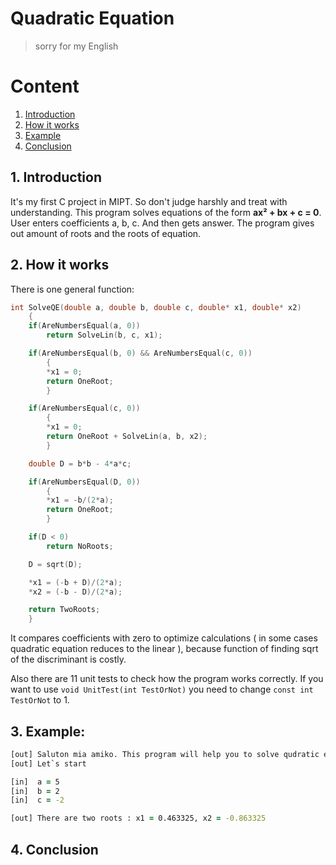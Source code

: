 # Quadratic Equation
> sorry for my English

# Content
1. [Introduction](#intro)
2. [How it works](#how)
3. [Example](#ex)
4. [Conclusion](#conc)

<a name="intro"></a>
## 1. Introduction

It's my first C project in MIPT. So don't judge harshly and treat with understanding.
This program solves equations of the form **ax² + bx + c = 0**.
User enters coefficients a, b, c. And then gets answer.
The program gives out amount of roots and the roots of equation. 

<a name="how"></a>
## 2. How it works
There is one general function:
```C
int SolveQE(double a, double b, double c, double* x1, double* x2)
	{
	if(AreNumbersEqual(a, 0))
		return SolveLin(b, c, x1);

	if(AreNumbersEqual(b, 0) && AreNumbersEqual(c, 0))
		{
		*x1 = 0;
		return OneRoot;
		}

	if(AreNumbersEqual(c, 0))
		{
		*x1 = 0;
		return OneRoot + SolveLin(a, b, x2);
		}

	double D = b*b - 4*a*c;		

	if(AreNumbersEqual(D, 0))
		{
		*x1 = -b/(2*a);
		return OneRoot;
		}

	if(D < 0)
		return NoRoots;

	D = sqrt(D);

	*x1 = (-b + D)/(2*a);
	*x2 = (-b - D)/(2*a);

	return TwoRoots;
	}
```
It compares coefficients with zero to optimize calculations ( in some cases quadratic equation reduces to the linear ), because function of finding sqrt of the discriminant is costly.

Also there are 11 unit tests to check how the program works correctly.
If you want to use `void UnitTest(int TestOrNot)` you need to change `const int TestOrNot` to 1.

<a name="ex"></a>
## 3. Example:

```zsh
[out] Saluton mia amiko. This program will help you to solve qudratic equation ax² + bx + c = 0
[out] Let`s start

[in]  a = 5
[in]  b = 2
[in]  c = -2

[out] There are two roots : x1 = 0.463325, x2 = -0.863325
```
<a name="intro"></a>
## 4. Conclusion

